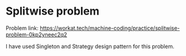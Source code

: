 # Splitwise problem

Problem link: https://workat.tech/machine-coding/practice/splitwise-problem-0kp2yneec2q2

I have used Singleton and Strategy design pattern for this problem.
